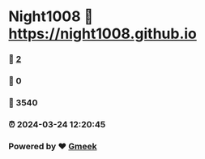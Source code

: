 # Night1008 :link: https://night1008.github.io 
### :page_facing_up: [2](https://night1008.github.io/tag.html) 
### :speech_balloon: 0 
### :hibiscus: 3540 
### :alarm_clock: 2024-03-24 12:20:45 
### Powered by :heart: [Gmeek](https://github.com/Meekdai/Gmeek)

